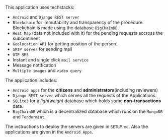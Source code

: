 This application uses techstacks:
* `Android` and `Django REST server`
* `Blockchain` for immutability and transparency of the procedure. Blockchain is made using the database `BigChainDB`.
* `Heat Map` (data not included with it) for the pending requests accross the subcontinent
* `Geolocation API` for getting position of the person.
* `SMTP server` for sending mail
* `OTP SMS`
*  Instant and single click `mail service`
*  Message notification
* `Multiple images` and `video query`


The application includes:
* `Android apps` for the __citizens__ and __administrators__(including reviewers)
* `Django REST server` which serves all the requests of the Applications.
* `SQLite3` for a *lightweight* database which holds some __non-transactions__ data.
* `BigChainDB` which is a decentralized database which runs on the `MongoDB` and `Tendermint`.

The instructions to deploy the servers are given in `SETUP.md`.
Also the applications are given in the `Android Apps`.
